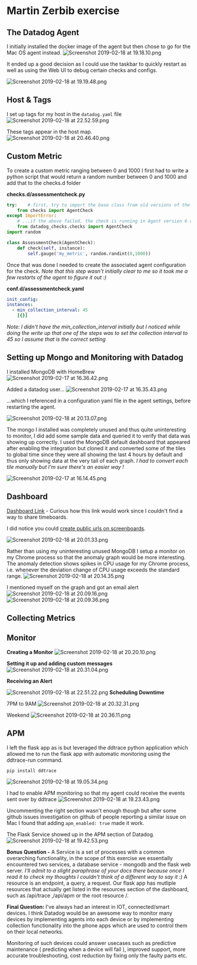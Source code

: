# Martin Zerbib exercise

## The Datadog Agent
I initially installed the docker image of the agent but then chose to go for the Mac OS agent instead.
![Screenshot 2019-02-18 at 19.18.10.png](https://www.dropbox.com/s/i43pwqlq1uq3cmw/Screenshot%202019-02-18%20at%2019.18.10.png?dl=0&raw=1)

It ended up a good decision as I could use the taskbar to quickly restart as well as using the Web UI to debug certain checks and configs.

![Screenshot 2019-02-18 at 19.19.48.png](https://www.dropbox.com/s/naejjbhrauz4tw2/Screenshot%202019-02-18%20at%2019.19.48.png?dl=0&raw=1)


## Host & Tags

I set up tags for my host in the ```datadog.yaml``` file
![Screenshot 2019-02-18 at 22.52.59.png](https://www.dropbox.com/s/lkkazwfdokvz1xh/Screenshot%202019-02-18%20at%2022.52.59.png?dl=0&raw=1)

These tags appear in the host map.
![Screenshot 2019-02-18 at 20.46.40.png](https://www.dropbox.com/s/1dtetfj4ea72npm/Screenshot%202019-02-18%20at%2020.46.40.png?dl=0&raw=1)


## Custom Metric
To create a custom metric ranging between 0 and 1000 I first had to write a python script that would return a random number between 0 and 1000 and add that to the checks.d folder

**checks.d/assessmentcheck.py**
```python
try:    # first, try to import the base class from old versions of the Agent...
    from checks import AgentCheck
except ImportError:
    # ...if the above failed, the check is running in Agent version 6 or later
    from datadog_checks.checks import AgentCheck
import random

class AssessmentCheck(AgentCheck):
    def check(self, instance):
        self.gauge('my_metric', random.randint(0,1000))
```

Once that was done I needed to create the associated agent configuration for the check.
*Note that this step wasn't initially clear to me so it took me a few restarts of the agent to figure it out :)*

**conf.d/assessmentcheck.yaml**
```yaml
init_config:
instances:
  - min_collection_interval: 45
    [{}]
```
*Note: I didn't have the min_collection_interval initially but I noticed while doing the write up that one of the steps was to set the collection interval to 45 so I assume that is the correct setting*


## Setting up Mongo and Monitoring with Datadog

I installed MongoDB with HomeBrew
![Screenshot 2019-02-17 at 16.36.42.png](https://www.dropbox.com/s/gvp9vw9vll8v0w8/Screenshot%202019-02-17%20at%2016.36.42.png?dl=0&raw=1)

Added a datadog user...
![Screenshot 2019-02-17 at 16.35.43.png](https://www.dropbox.com/s/cd3csl32mmwoifw/Screenshot%202019-02-17%20at%2016.35.43.png?dl=0&raw=1)

...which I referenced in a configuration yaml file in the agent settings, before restarting the agent.

![Screenshot 2019-02-18 at 20.13.07.png](https://www.dropbox.com/s/6pi0ijwv99h8roi/Screenshot%202019-02-18%20at%2020.13.07.png?dl=0&raw=1)

The mongo I installed was completely unused and thus quite uninteresting to monitor, I did add some sample data and queried it to verify that data was showing up correctly.
I used the MongoDB default dashboard that appeared after enabling the integration but cloned it and converted some of the tiles to global time since they were all showing the last 4 hours by default and thus only showing data at the very tail of each graph.
*I had to convert each tile manually but I'm sure there's an easier way !*

![Screenshot 2019-02-17 at 16.14.45.png](https://www.dropbox.com/s/50gi5fncu05e6v7/Screenshot%202019-02-17%20at%2016.14.45.png?dl=0&raw=1)


## Dashboard 

[Dashboard Link](https://app.datadoghq.com/dashboard/9gy-54j-i7m/solutions-engineer-timeboard) -  Curious how this link would work since I couldn't find a way to share timeboards.

I did notice you could [create public urls on screenboards](https://p.datadoghq.com/sb/hlwz64novoda8pmk-85613198ec30dc28c8d51323d8cb1a39).

![Screenshot 2019-02-18 at 20.01.33.png](https://www.dropbox.com/s/3ksac607aklkp5k/Screenshot%202019-02-18%20at%2020.01.33.png?dl=0&raw=1)

Rather than using my uninteresting unused MongoDB I setup a monitor on my Chrome process so that the anomaly graph would be more interesting. The anomaly detection shows spikes in CPU usage for my Chrome process, i.e. whenever the deviation change of CPU usage exceeds the standard range.
![Screenshot 2019-02-18 at 20.14.35.png](https://www.dropbox.com/s/a2sovxox28y219e/Screenshot%202019-02-18%20at%2020.14.35.png?dl=0&raw=1)

I mentioned myself on the graph and got an email alert
![Screenshot 2019-02-18 at 20.09.16.png](https://www.dropbox.com/s/c0fupq2oijp5z4x/Screenshot%202019-02-18%20at%2020.09.16.png?dl=0&raw=1)![Screenshot 2019-02-18 at 20.09.36.png](https://www.dropbox.com/s/rzfl1t7km7ci78q/Screenshot%202019-02-18%20at%2020.09.36.png?dl=0&raw=1)

## Collecting Metrics



## Monitor 

**Creating a Monitor**
![Screenshot 2019-02-18 at 20.20.10.png](https://www.dropbox.com/s/w3goj9qkch3bx5y/Screenshot%202019-02-18%20at%2020.20.10.png?dl=0&raw=1)

**Setting it up and adding custom messages**
![Screenshot 2019-02-18 at 20.31.04.png](https://www.dropbox.com/s/ptei8yj4vxnp32q/Screenshot%202019-02-18%20at%2020.31.04.png?dl=0&raw=1)

**Receiving an Alert**


![Screenshot 2019-02-18 at 22.51.22.png](https://www.dropbox.com/s/ml9an081luzphdf/Screenshot%202019-02-18%20at%2022.51.22.png?dl=0&raw=1)
**Scheduling Downtime**

7PM to 9AM
![Screenshot 2019-02-18 at 20.32.31.png](https://www.dropbox.com/s/i7ckqm0js0lkliy/Screenshot%202019-02-18%20at%2020.32.31.png?dl=0&raw=1)

Weekend
![Screenshot 2019-02-18 at 20.36.11.png](https://www.dropbox.com/s/uy2syp4oxd3684e/Screenshot%202019-02-18%20at%2020.36.11.png?dl=0&raw=1)



## APM 

I left the flask app as is but leveraged the ddtrace python application which allowed me to run the flask app with automatic monitoring using the ddtrace-run command.

```pip install ddtrace```

![Screenshot 2019-02-18 at 19.05.34.png](https://www.dropbox.com/s/26hvwazjp5a6rkk/Screenshot%202019-02-18%20at%2019.05.34.png?dl=0&raw=1)

I had to enable APM monitoring so that my agent could receive the events sent over by ddtrace 
![Screenshot 2019-02-18 at 19.23.43.png](https://www.dropbox.com/s/t2w17iav8if3kdi/Screenshot%202019-02-18%20at%2019.23.43.png?dl=0&raw=1)

Uncommenting the right section wasn't enough though but after some github issues investigation on github of people reporting a similar issue on Mac I found that adding ```apm_enabled: true``` made it work.

The Flask Service showed up  in the APM section of Datadog.
![Screenshot 2019-02-18 at 19.42.53.png](https://www.dropbox.com/s/r3si1jgu9oml6cs/Screenshot%202019-02-18%20at%2019.42.53.png?dl=0&raw=1)

**Bonus Question -** A Service is a set of processes with a common overarching functionality, in the scope of this exercise we essentially encountered two services, a database service - mongodb and the flask web server. *I'll admit to a slight paraphrase of your docs there because once I read it to check my thoughts I couldn't think of a different way to say it :)*
A resource is an endpoint, a query, a request. Our flask app has mutliple resources that actually get listed in the resources section of the dashboard, such as /api/trace ,/api/apm or the root resource /.


**Final Question:** 
I've always had an interest in IOT, connected/smart devices. I think Datadog would be an awesome way to monitor many devices by implementing agents into each device or by implementing collection functionality into the phone apps which are used to control them on their local networks.

Monitoring of such devices could answer usecases such as predictive maintenance ( predicting when a device will fail ), improved support, more accurate troubleshooting, cost reduction by fixing only the faulty parts etc.

